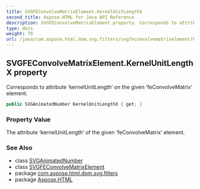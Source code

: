 ```yaml
---
title: SVGFEConvolveMatrixElement.KernelUnitLengthX
second_title: Aspose.HTML for Java API Reference
description: SVGFEConvolveMatrixElement property. Corresponds to attribute kernelUnitLength on the given feConvolveMatrix element
type: docs
weight: 70
url: /java/com.aspose.html.dom.svg.filters/svgfeconvolvematrixelement/kernelunitlengthx/
---
```

## SVGFEConvolveMatrixElement.KernelUnitLengthX property

Corresponds to attribute ‘kernelUnitLength’ on the given ‘feConvolveMatrix’ element.

```java
public SVGAnimatedNumber KernelUnitLengthX { get; }
```

### Property Value

The attribute ‘kernelUnitLength’ of the given ‘feConvolveMatrix’ element.

### See Also

* class [SVGAnimatedNumber](../../../com.aspose.html.dom.svg.datatypes/svganimatednumber/)
* class [SVGFEConvolveMatrixElement](../)
* package [com.aspose.html.dom.svg.filters](../../svgfeconvolvematrixelement/)
* package [Aspose.HTML](../../../)
